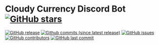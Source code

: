 # Cloudy Currency Discord Bot [![GitHub stars](https://img.shields.io/github/stars/badges/shields.svg?style=social&label=Stars)](https://github.com/CloudyDiscord/Currency)

[![GitHub release](https://img.shields.io/github/release/CloudyDiscord/Currency.svg)](https://github.com/CloudyDiscord/Currency)
[![Github commits (since latest release)](https://img.shields.io/github/commits-since/CloudyDiscord/Currency/latest.svg)](https://github.com/CloudyDiscord/Currency)
[![GitHub issues](https://img.shields.io/github/issues/CloudyDiscord/Currency.svg)](https://github.com/CloudyDiscord/Currency/issues)
[![GitHub contributors](https://img.shields.io/github/contributors/CloudyDiscord/Currency.svg)](https://github.com/CloudyDiscord/Currency)
[![GitHub last commit](https://img.shields.io/github/last-commit/CloudyDiscord/Currency.svg)](https://github.com/CloudyDiscord/Currency)
